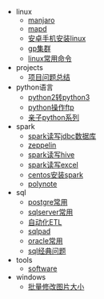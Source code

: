 - linux 
    - [manjaro](/linux/manjaro)
    - [mapd](/linux/mapd)
    - [安卓手机安装linux](/linux/安卓手机安装linux)
    - [gp集群](/linux/gp集群)
    - [linux常用命令](/linux/linux常用命令)
- projects 
    - [项目问题总结](/projects/项目问题总结)
- python语言 
    - [python2转python3](/python语言/python2转python3)
    - [python操作ftp](/python语言/python操作ftp)
    - [亲子python系列](/python语言/亲子python系列)
- spark 
    - [spark读写jdbc数据库](/spark/spark读写jdbc数据库)
    - [zeppelin](/spark/zeppelin)
    - [spark读写hive](/spark/spark读写hive)
    - [spark读写excel](/spark/spark读写excel)
    - [centos安装spark](/spark/centos安装spark)
    - [polynote](/spark/polynote)
- sql 
    - [postgre常用](/sql/postgre常用)
    - [sqlserver常用](/sql/sqlserver常用)
    - [自动化ETL](/sql/自动化ETL)
    - [sqlpad](/sql/sqlpad)
    - [oracle常用](/sql/oracle常用)
    - [sql经典问题](/sql/sql经典问题)
- tools 
    - [software](/tools/software)
- windows 
    - [批量修改图片大小](/windows/批量修改图片大小)

